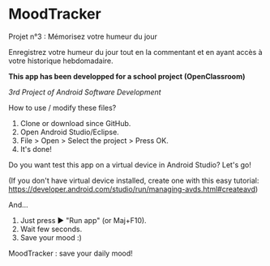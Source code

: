 # MoodTracker
Projet n°3 : Mémorisez votre humeur du jour


Enregistrez votre humeur du jour tout en la commentant et en ayant accès à votre historique hebdomadaire.


**This app has been developped for a school project (OpenClassroom)**


*3rd Project of Android Software Development*






How to use / modify these files?
1. Clone or download since GitHub.
2. Open Android Studio/Eclipse.
3. File > Open > Select the project > Press OK.
4. It's done!



Do you want test this app on a virtual device in Android Studio? Let's go!


(If you don't have virtual device installed, create one with this easy tutorial: https://developer.android.com/studio/run/managing-avds.html#createavd)

And...
1. Just press ▶ "Run app" (or Maj+F10).
2. Wait few seconds.
3. Save your mood :)


MoodTracker : save your daily mood!

